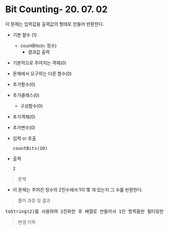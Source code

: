 # Bit Counting- 20. 07. 02

이 문제는 입력값을 출력값의 형태로 만들어 반환한다.

- 기본 함수 (1)
  - countBits(n: 정수)
    - 결과값 출력
- 기본적으로 주어지는 객체(0)
- 문제에서 요구하는 다른 함수(0)
- 추가함수(0)
- 추가클래스(0)
  - 구성함수(0)
- 추가객체(0)
- 추가변수(0)

- 입력 or 호출
  <pre>countBits(10)</pre>
 
- 출력
  <pre>2</pre>

> 문제
  - 이 문제는 주어진 정수의 2진수에서 1이 몇 개 있는지 그 수를 반환한다.

> 풀이 과정 및 결과
<pre>
toString(2)를 사용하여 2진화한 후 배열로 만들어서 1인 항목들만 필터링한 후 그 길이를 반환한다.
</pre>

>변경 이력
<pre>
</pre>